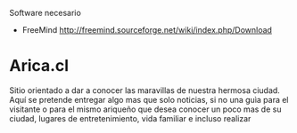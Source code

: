 Software necesario
  * FreeMind http://freemind.sourceforge.net/wiki/index.php/Download

Arica.cl
========

Sitio orientado a dar a conocer las maravillas de nuestra hermosa ciudad.
Aquí se pretende entregar algo mas que solo noticias, si no una guìa para el visitante o para 
el mismo ariqueño que desea conocer un poco mas de su ciudad, lugares de entretenimiento, vida familiar e incluso 
realizar 
